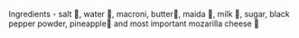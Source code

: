 Ingredients - salt 🧂,
 water 🥛,
 macroni,
 butter🧈,
 maida 🥣,
 milk 🥛,
 sugar,
 black pepper powder,
 pineapple🍍
 and most important
 mozarilla cheese 🧀 